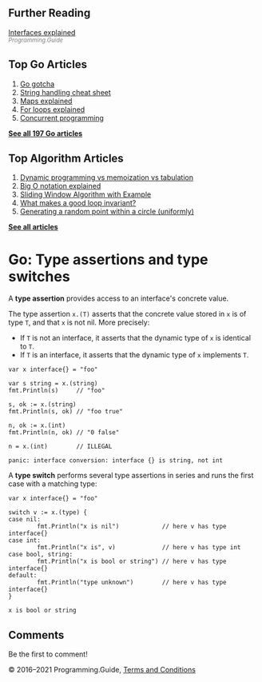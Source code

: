 <span class="underline"></span>

<span class="underline"></span>

## Further Reading

[Interfaces explained](interfaces-explained.html)  
<span style="color: grey; font-style: italic; font-size: smaller">Programming.Guide</span>

## Top Go Articles

1.  [Go gotcha](go-gotcha.html)
2.  [String handling cheat sheet](string-functions-reference-cheat-sheet.html)
3.  [Maps explained](maps-explained.html)
4.  [For loops explained](for-loop.html)
5.  [Concurrent programming](go-concurrency-tutorial.html)

[**See all 197 Go articles**](index.html)

<span class="underline"></span>

## Top Algorithm Articles

1.  [Dynamic programming vs memoization vs tabulation](../dynamic-programming-vs-memoization-vs-tabulation.html)
2.  [Big O notation explained](../big-o-notation-explained.html)
3.  [Sliding Window Algorithm with Example](../sliding-window-example.html)
4.  [What makes a good loop invariant?](../what-makes-a-good-loop-invariant.html)
5.  [Generating a random point within a circle (uniformly)](../random-point-within-circle.html)

[**See all articles**](../index.html)

# Go: Type assertions and type switches

A **type assertion** provides access to an interface's concrete value.

The type assertion `x.(T)` asserts that the concrete value stored in `x` is of type `T`, and that `x` is not nil. More precisely:

- If `T` is not an interface, it asserts that the dynamic type of `x` is identical to `T`.
- If `T` is an interface, it asserts that the dynamic type of `x` implements `T`.

<!-- -->

    var x interface{} = "foo"

    var s string = x.(string)
    fmt.Println(s)     // "foo"

    s, ok := x.(string)
    fmt.Println(s, ok) // "foo true"

    n, ok := x.(int)
    fmt.Println(n, ok) // "0 false"

    n = x.(int)        // ILLEGAL

    panic: interface conversion: interface {} is string, not int

A **type switch** performs several type assertions in series and runs the first case with a matching type:

    var x interface{} = "foo"

    switch v := x.(type) {
    case nil:
            fmt.Println("x is nil")            // here v has type interface{}
    case int:
            fmt.Println("x is", v)             // here v has type int
    case bool, string:
            fmt.Println("x is bool or string") // here v has type interface{}
    default:
            fmt.Println("type unknown")        // here v has type interface{}
    }

    x is bool or string

## Comments

Be the first to comment!

© 2016–2021 Programming.Guide, [Terms and Conditions](../terms-and-conditions.html)
